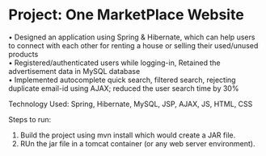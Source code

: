 # Project: One MarketPlace Website					   	             
•	Designed an application using Spring & Hibernate, which can help users to connect with each other for renting a house or selling their used/unused products <br />
•	Registered/authenticated users while logging-in, Retained the advertisement data in MySQL database <br />
•	Implemented autocomplete quick search, filtered search, rejecting duplicate email-id using AJAX; reduced the user search time by 30% <br />

Technology Used: Spring, Hibernate, MySQL, JSP, AJAX, JS, HTML, CSS

Steps to run:
1. Build the project using mvn install which would create a JAR file.
2. RUn the jar file in a tomcat container (or any web server environment).
